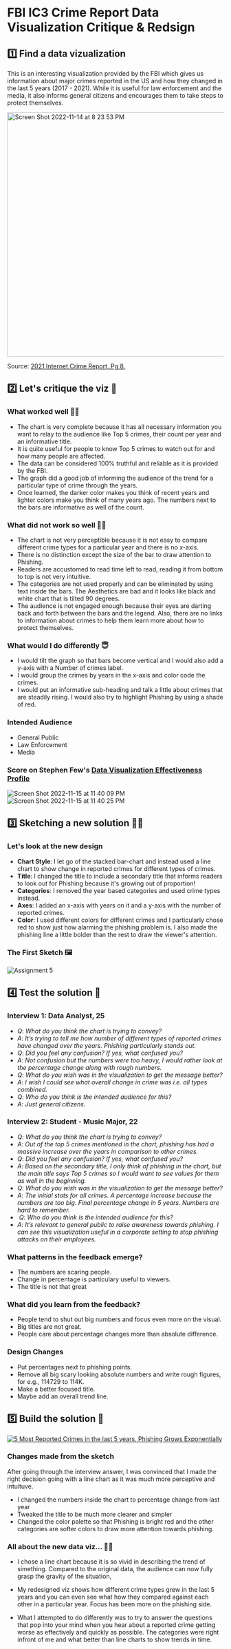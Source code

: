 # FBI IC3 Crime Report Data Visualization Critique & Redsign

## 1️⃣ Find a data vizualization 

This is an interesting visualization provided by the FBI which gives us information about major crimes reported in the US and how they changed in the last 5 years (2017 - 2021). While it is useful for law enforcement and the media, it also informs general citizens and encourages them to take steps to protect themselves.

<img width="567" alt="Screen Shot 2022-11-14 at 8 23 53 PM" src="https://user-images.githubusercontent.com/117224363/202082282-8cb5c086-f9d8-438f-9942-e467b080035d.png">

Source: [2021 Internet Crime Report, Pg 8.](https://www.ic3.gov/Media/PDF/AnnualReport/2021_IC3Report.pdf)

## 2️⃣ Let's critique the viz 🧐

### What worked well 👍🏽

- The chart is very complete because it has all necessary information you want to relay to the audience like Top 5 crimes, their count per year and an informative title. 
- It is quite useful for people to know Top 5 crimes to watch out for and how many people are affected. 
- The data can be considered 100% truthful and reliable as it is provided by the FBI. 
- The graph did a good job of informing the audience of the trend for a particular type of crime through the years. 
- Once learned, the darker color makes you think of recent years and lighter colors make you think of many years ago. The numbers next to the bars are informative as well of the count.

### What did not work so well 👎🏽

- The chart is not very perceptible because it is not easy to compare different crime types for a particular year and there is no x-axis. 
- There is no distinction except the size of the bar to draw attention to Phishing. 
- Readers are accustomed to read time left to read, reading it from bottom to top is not very intuitive. 
- The categories are not used properly and can be eliminated by using text inside the bars. The Aesthetics are bad and it looks like black and white chart that is tilted 90 degrees. 
- The audience is not engaged enough because their eyes are darting back and forth between the bars and the legend. Also, there are no links to information about crimes to help them learn more about how to protect themselves.

### What would I do differently 😇

- I would tilt the graph so that bars become vertical and I would also add a y-axis with a Number of crimes label. 
- I would group the crimes by years in the x-axis and color code the crimes. 
- I would put an informative sub-heading and talk a little about crimes that are steadily rising. I would also try to highlight Phishing by using a shade of red.

### Intended Audience 

- General Public
- Law Enforcement
- Media

### Score on Stephen Few's [Data Visualization Effectiveness  Profile](http://www.perceptualedge.com/articles/visual_business_intelligence/data_visualization_effectiveness_profile.pdf)

![Screen Shot 2022-11-15 at 11 40 09 PM](https://user-images.githubusercontent.com/117224363/202085376-a3b156ed-fc4a-4a4e-901f-392b3582552d.png)
![Screen Shot 2022-11-15 at 11 40 25 PM](https://user-images.githubusercontent.com/117224363/202085386-78facf0e-82d8-462a-81ce-386af5f6f8cf.png)

## 3️⃣ Sketching a new solution ✍🏽

### Let's look at the new design

- **Chart Style**: I let go of the stacked bar-chart and instead used a line chart to show change in reported crimes for different types of crimes.
- **Title**: I changed the title to include a secondary title that informs readers to look out for Phishing because it's growing out of proportion!
- **Categories**: I removed the year based categories and used crime types instead. 
- **Axes**: I added an x-axis with years on it and a y-axis with the number of reported crimes.
- **Color**: I used different colors for different crimes and I particularly chose red to show just how alarming the phishing problem is. I also made the phishing line a little bolder than the rest to draw the viewer's attention.

### The First Sketch 🖼

![Assignment 5](https://user-images.githubusercontent.com/117224363/202324256-cca65d46-8c97-4738-905f-48cf79034af9.jpg)

## 4️⃣ Test the solution 🤝

### Interview 1: Data Analyst, 25

- _Q_:  _What do you think the chart is trying to convey?_
- _A_: _It’s trying to tell me how number of different types of reported crimes have changed over the years. Phishing particularly stands out._
- _Q_: _Did you feel any confusion? If yes, what confused you?_
- _A_: _Not confusion but the numbers were too heavy, I would rather look at the percentage change along with rough numbers._
- _Q_: _What do you wish was in the visualization to get the message better?_
- _A_: _I wish I could see what overall change in crime was i.e. all types combined._
- _Q_: _Who do you think is the intended audience for this?_
- _A_: _Just general citizens._

### Interview 2: Student - Music Major, 22

- _Q_: _What do you think the chart is trying to convey?_
- _A_: _Out of the top 5 crimes mentioned in the chart, phishing has had a massive increase over the years in comparison to other crimes._
- _Q_: _Did you feel any confusion? If yes, what confused you?_
- _A_: _Based on the secondary title,  I only think of phishing in the chart, but the main title says Top 5 crimes so I would want to see values for them as well in the beginning._
- _Q_: _What do you wish was in the visualization to get the message better?_
- _A_: _The initial stats for all crimes. A percentage increase because the numbers are too big. Final percentage change in 5 years. Numbers are hard to remember._
-  _Q_: _Who do you think is the intended audience for this?_
- _A_: _It’s relevant to general public to raise awareness towards phishing. I can see this visualization useful in a corporate setting to stop phishing attacks on their employees._

### What patterns in the feedback emerge?

- The numbers are scaring people.
- Change in percentage is particulary useful to viewers.
- The title is not that great

### What did you learn from the feedback?

- People tend to shut out big numbers and focus even more on the visual.
- Big titles are not great.
- People care about percentage changes more than absolute difference.

### Design Changes 

- Put percentages next to phishing points.
- Remove all big scary looking absolute numbers and write rough figures, for e.g., 114729 to 114K.
- Make a better focused title.
- Maybe add an overall trend line.

## 5️⃣ Build the solution 🔧

<div class='tableauPlaceholder' id='viz1668659244989' style='position: relative'><noscript><a href='#'><img alt='5 Most Reported Crimes in the last 5 years, Phishing Grows Exponentially ' src='https:&#47;&#47;public.tableau.com&#47;static&#47;images&#47;Fi&#47;FinalAss34&#47;Sheet1&#47;1_rss.png' style='border: none' /></a></noscript><object class='tableauViz'  style='display:none;'><param name='host_url' value='https%3A%2F%2Fpublic.tableau.com%2F' /> <param name='embed_code_version' value='3' /> <param name='site_root' value='' /><param name='name' value='FinalAss34&#47;Sheet1' /><param name='tabs' value='no' /><param name='toolbar' value='yes' /><param name='static_image' value='https:&#47;&#47;public.tableau.com&#47;static&#47;images&#47;Fi&#47;FinalAss34&#47;Sheet1&#47;1.png' /> <param name='animate_transition' value='yes' /><param name='display_static_image' value='yes' /><param name='display_spinner' value='yes' /><param name='display_overlay' value='yes' /><param name='display_count' value='yes' /><param name='language' value='en-US' /><param name='filter' value='publish=yes' /></object></div>               <script type='text/javascript'>
  var divElement = document.getElementById('viz1668659244989');
  var vizElement = divElement.getElementsByTagName('object')[0];
  vizElement.style.width='100%';vizElement.style.height=(divElement.offsetWidth*0.75)+'px';
  var scriptElement = document.createElement('script');
  scriptElement.src = 'https://public.tableau.com/javascripts/api/viz_v1.js';
  vizElement.parentNode.insertBefore(scriptElement, vizElement);
</script>

### Changes made from the sketch

After going through the interview answer, I was convinced that I made the right decision going with a line chart as it was much more perceptive and intuituve.

- I changed the numbers inside the chart to percentage change from last year
- Tweaked the title to be much more clearer and simpler
- Changed the color palette so that Phishing is bright red and the other categories are softer colors to draw more attention towards phishing.

### All about the new data viz... 🙏🏽

- I chose a line chart because it is so vivid in describing the trend of simething. Compared to the original data, the audience can now fully grasp the gravity of the situation,

- My redesigned viz shows how different crime types grew in the last 5 years and you can even see what how they compared against each other in a particular year. Focus has been more on the phishing side.

- What I attempted to do differently was to try to answer the questions that pop into your mind when you hear about a reported crime getting worse as effectively and quickly as possible. The categories were right infront of me and what better than line charts to show trends in time.





